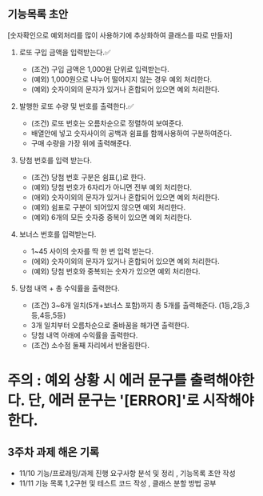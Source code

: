 ## 기능목록 초안

[숫자확인으로 예외처리를 많이 사용하기에 추상화하여 클래스를 따로 만들자]

1. 로또 구입 금액을 입력받는다.✅

   - (조건) 구입 금액은 1,000원 단위로 입력받는다.
   - (예외) 1,000원으로 나누어 떨어지지 않는 경우 예외 처리한다.
   - (예외) 숫자이외의 문자가 있거나 혼합되어 있으면 예외 처리한다.

2. 발행한 로또 수량 및 번호를 출력한다.✅

   - (조건) 로또 번호는 오름차순으로 정렬하여 보여준다.
   - 배열안에 넣고 숫자사이의 공백과 쉼표를 함께사용하여 구분하여준다.
   - 구매 수량을 가장 위에 출력해준다.

3. 당첨 번호를 입력 받는다.

   - (조건) 당첨 번호 구분은 쉼표(,)로 한다.
   - (예외) 당첨 번호가 6자리가 아니면 전부 예외 처리한다.
   - (애외) 숫자이외의 문자가 있거나 혼합되어 있으면 예외 처리한다.
   - (예외) 쉼표로 구분이 되어있지 않으면 예외 처리한다.
   - (예외) 6개의 모든 숫자중 중복이 있으면 예외 처리한다.

4. 보너스 번호를 입력받는다.

   - 1~45 사이의 숫자를 딱 한 번 입력 받는다.
   - (에외) 숫자이외의 문자가 있거나 혼합되어 있으면 예외 처리한다.
   - (예외) 당첨 번호와 중복되는 숫자가 있으면 예외 처리한다.

5. 당첨 내역 + 총 수익률을 출력한다.

   - (조건) 3~6개 일치(5개+보너스 포함)까지 총 5개를 출력해준다. (1등,2등,3등,4등,5등)
   - 3개 일치부터 오름차순으로 줄바꿈을 해가면 출력한다.
   - 당첨 내역 아래에 수익률을 출력한다.
   - (조건) 소수점 둘째 자리에서 반올림한다.

# 주의 : 예외 상황 시 에러 문구를 출력해야한다. 단, 에러 문구는 '[ERROR]'로 시작해야 한다.

## 3주차 과제 해온 기록

- 11/10 기능/프로래밍/과제 진행 요구사항 분석 및 정리 , 기능목록 초안 작성
- 11/11 기능 목록 1,2구현 및 테스트 코드 작성 , 클래스 분할 방법 공부
